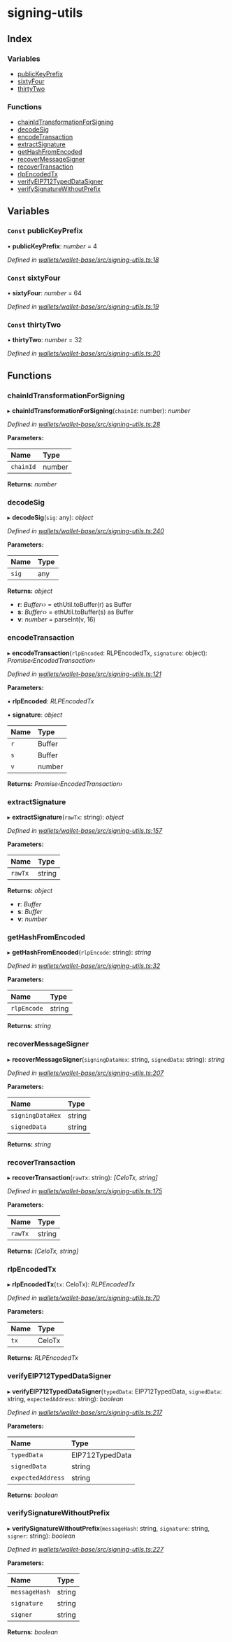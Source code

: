# signing-utils

## Index

### Variables

* [publicKeyPrefix](_signing_utils_.md#const-publickeyprefix)
* [sixtyFour](_signing_utils_.md#const-sixtyfour)
* [thirtyTwo](_signing_utils_.md#const-thirtytwo)

### Functions

* [chainIdTransformationForSigning](_signing_utils_.md#chainidtransformationforsigning)
* [decodeSig](_signing_utils_.md#decodesig)
* [encodeTransaction](_signing_utils_.md#encodetransaction)
* [extractSignature](_signing_utils_.md#extractsignature)
* [getHashFromEncoded](_signing_utils_.md#gethashfromencoded)
* [recoverMessageSigner](_signing_utils_.md#recovermessagesigner)
* [recoverTransaction](_signing_utils_.md#recovertransaction)
* [rlpEncodedTx](_signing_utils_.md#rlpencodedtx)
* [verifyEIP712TypedDataSigner](_signing_utils_.md#verifyeip712typeddatasigner)
* [verifySignatureWithoutPrefix](_signing_utils_.md#verifysignaturewithoutprefix)

## Variables

### `Const` publicKeyPrefix

• **publicKeyPrefix**: _number_ = 4

_Defined in_ [_wallets/wallet-base/src/signing-utils.ts:18_](https://github.com/celo-org/celo-monorepo/blob/master/packages/sdk/wallets/wallet-base/src/signing-utils.ts#L18)

### `Const` sixtyFour

• **sixtyFour**: _number_ = 64

_Defined in_ [_wallets/wallet-base/src/signing-utils.ts:19_](https://github.com/celo-org/celo-monorepo/blob/master/packages/sdk/wallets/wallet-base/src/signing-utils.ts#L19)

### `Const` thirtyTwo

• **thirtyTwo**: _number_ = 32

_Defined in_ [_wallets/wallet-base/src/signing-utils.ts:20_](https://github.com/celo-org/celo-monorepo/blob/master/packages/sdk/wallets/wallet-base/src/signing-utils.ts#L20)

## Functions

### chainIdTransformationForSigning

▸ **chainIdTransformationForSigning**\(`chainId`: number\): _number_

_Defined in_ [_wallets/wallet-base/src/signing-utils.ts:28_](https://github.com/celo-org/celo-monorepo/blob/master/packages/sdk/wallets/wallet-base/src/signing-utils.ts#L28)

**Parameters:**

| Name | Type |
| :--- | :--- |
| `chainId` | number |

**Returns:** _number_

### decodeSig

▸ **decodeSig**\(`sig`: any\): _object_

_Defined in_ [_wallets/wallet-base/src/signing-utils.ts:240_](https://github.com/celo-org/celo-monorepo/blob/master/packages/sdk/wallets/wallet-base/src/signing-utils.ts#L240)

**Parameters:**

| Name | Type |
| :--- | :--- |
| `sig` | any |

**Returns:** _object_

* **r**: _Buffer‹›_ = ethUtil.toBuffer\(r\) as Buffer
* **s**: _Buffer‹›_ = ethUtil.toBuffer\(s\) as Buffer
* **v**: _number_ = parseInt\(v, 16\)

### encodeTransaction

▸ **encodeTransaction**\(`rlpEncoded`: RLPEncodedTx, `signature`: object\): _Promise‹EncodedTransaction›_

_Defined in_ [_wallets/wallet-base/src/signing-utils.ts:121_](https://github.com/celo-org/celo-monorepo/blob/master/packages/sdk/wallets/wallet-base/src/signing-utils.ts#L121)

**Parameters:**

▪ **rlpEncoded**: _RLPEncodedTx_

▪ **signature**: _object_

| Name | Type |
| :--- | :--- |
| `r` | Buffer |
| `s` | Buffer |
| `v` | number |

**Returns:** _Promise‹EncodedTransaction›_

### extractSignature

▸ **extractSignature**\(`rawTx`: string\): _object_

_Defined in_ [_wallets/wallet-base/src/signing-utils.ts:157_](https://github.com/celo-org/celo-monorepo/blob/master/packages/sdk/wallets/wallet-base/src/signing-utils.ts#L157)

**Parameters:**

| Name | Type |
| :--- | :--- |
| `rawTx` | string |

**Returns:** _object_

* **r**: _Buffer_
* **s**: _Buffer_
* **v**: _number_

### getHashFromEncoded

▸ **getHashFromEncoded**\(`rlpEncode`: string\): _string_

_Defined in_ [_wallets/wallet-base/src/signing-utils.ts:32_](https://github.com/celo-org/celo-monorepo/blob/master/packages/sdk/wallets/wallet-base/src/signing-utils.ts#L32)

**Parameters:**

| Name | Type |
| :--- | :--- |
| `rlpEncode` | string |

**Returns:** _string_

### recoverMessageSigner

▸ **recoverMessageSigner**\(`signingDataHex`: string, `signedData`: string\): _string_

_Defined in_ [_wallets/wallet-base/src/signing-utils.ts:207_](https://github.com/celo-org/celo-monorepo/blob/master/packages/sdk/wallets/wallet-base/src/signing-utils.ts#L207)

**Parameters:**

| Name | Type |
| :--- | :--- |
| `signingDataHex` | string |
| `signedData` | string |

**Returns:** _string_

### recoverTransaction

▸ **recoverTransaction**\(`rawTx`: string\): _\[CeloTx, string\]_

_Defined in_ [_wallets/wallet-base/src/signing-utils.ts:175_](https://github.com/celo-org/celo-monorepo/blob/master/packages/sdk/wallets/wallet-base/src/signing-utils.ts#L175)

**Parameters:**

| Name | Type |
| :--- | :--- |
| `rawTx` | string |

**Returns:** _\[CeloTx, string\]_

### rlpEncodedTx

▸ **rlpEncodedTx**\(`tx`: CeloTx\): _RLPEncodedTx_

_Defined in_ [_wallets/wallet-base/src/signing-utils.ts:70_](https://github.com/celo-org/celo-monorepo/blob/master/packages/sdk/wallets/wallet-base/src/signing-utils.ts#L70)

**Parameters:**

| Name | Type |
| :--- | :--- |
| `tx` | CeloTx |

**Returns:** _RLPEncodedTx_

### verifyEIP712TypedDataSigner

▸ **verifyEIP712TypedDataSigner**\(`typedData`: EIP712TypedData, `signedData`: string, `expectedAddress`: string\): _boolean_

_Defined in_ [_wallets/wallet-base/src/signing-utils.ts:217_](https://github.com/celo-org/celo-monorepo/blob/master/packages/sdk/wallets/wallet-base/src/signing-utils.ts#L217)

**Parameters:**

| Name | Type |
| :--- | :--- |
| `typedData` | EIP712TypedData |
| `signedData` | string |
| `expectedAddress` | string |

**Returns:** _boolean_

### verifySignatureWithoutPrefix

▸ **verifySignatureWithoutPrefix**\(`messageHash`: string, `signature`: string, `signer`: string\): _boolean_

_Defined in_ [_wallets/wallet-base/src/signing-utils.ts:227_](https://github.com/celo-org/celo-monorepo/blob/master/packages/sdk/wallets/wallet-base/src/signing-utils.ts#L227)

**Parameters:**

| Name | Type |
| :--- | :--- |
| `messageHash` | string |
| `signature` | string |
| `signer` | string |

**Returns:** _boolean_

